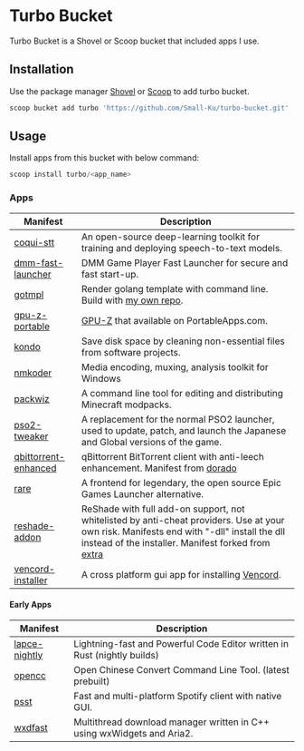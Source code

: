 # Turbo Bucket

Turbo Bucket is a Shovel or Scoop bucket that included apps I use.

## Installation

Use the package manager [Shovel](https://github.com/Ash258/Scoop-Core) or [Scoop](https://scoop.sh) to add turbo bucket.

``` powershell
scoop bucket add turbo 'https://github.com/Small-Ku/turbo-bucket.git'
```

## Usage

Install apps from this bucket with below command:

``` powershell
scoop install turbo/<app_name>
```

### Apps

| Manifest | Description |
|----------|-------------|
| [coqui-stt](https://github.com/coqui-ai/STT) | An open-source deep-learning toolkit for training and deploying speech-to-text models. |
| [dmm-fast-launcher](https://github.com/fa0311/DMMGamePlayerFastLauncher) | DMM Game Player Fast Launcher for secure and fast start-up. |
| [gotmpl](https://github.com/NateScarlet/gotmpl/) | Render golang template with command line. Build with [my own repo](https://github.com/Small-Ku/gotmpl/actions). |
| [gpu-z-portable](https://portableapps.com/apps/utilities/gpu-z-portable) | [GPU-Z](https://www.techpowerup.com/gpuz/) that available on PortableApps.com. |
| [kondo](https://github.com/tbillington/kondo) | Save disk space by cleaning non-essential files from software projects. |
| [nmkoder](https://github.com/n00mkrad/nmkoder) | Media encoding, muxing, analysis toolkit for Windows |
| [packwiz](https://github.com/packwiz/packwiz) | A command line tool for editing and distributing Minecraft modpacks. |
| [pso2-tweaker](https://arks-layer.com/) | A replacement for the normal PSO2 launcher, used to update, patch, and launch the Japanese and Global versions of the game. |
| [qbittorrent-enhanced](https://github.com/c0re100/qBittorrent-Enhanced-Edition) | qBittorrent BitTorrent client with anti-leech enhancement. Manifest from [dorado](https://github.com/chawyehsu/dorado) |
| [rare](https://github.com/Dummerle/Rare) | A frontend for legendary, the open source Epic Games Launcher alternative. |
| [reshade-addon](https://reshade.me) | ReShade with full add-on support, not whitelisted by anti-cheat providers. Use at your own risk. Manifests end with "-dll" install the dll instead of the installer. Manifest forked from [extra](https://github.com/ScoopInstaller/Extras) |
| [vencord-installer](https://github.com/Vendicated/VencordInstaller) | A cross platform gui app for installing [Vencord](https://github.com/Vendicated/Vencord). |

#### Early Apps

| Manifest | Description |
|----------|-------------|
| [lapce-nightly](https://github.com/jpochyla/psst) | Lightning-fast and Powerful Code Editor written in Rust (nightly builds) |
| [opencc](https://opencc.byvoid.com/) | Open Chinese Convert Command Line Tool. (latest prebuilt) |
| [psst](https://github.com/jpochyla/psst) | Fast and multi-platform Spotify client with native GUI. |
| [wxdfast](https://github.com/archdvx/wxdfast/) | Multithread download manager written in C++ using wxWidgets and Aria2. |
